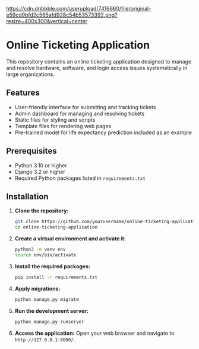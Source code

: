 https://cdn.dribbble.com/userupload/7416660/file/original-e59cd9bfd2c565afd928c54b53573392.png?resize=400x300&vertical=center

# Online Ticketing Application

This repository contains an online ticketing application designed to manage and resolve hardware, software, and login access issues systematically in large organizations.

## Features

- User-friendly interface for submitting and tracking tickets
- Admin dashboard for managing and resolving tickets
- Static files for styling and scripts
- Template files for rendering web pages
- Pre-trained model for life expectancy prediction included as an example

## Prerequisites

- Python 3.10 or higher
- Django 3.2 or higher
- Required Python packages listed in `requirements.txt`

## Installation

1. **Clone the repository:**
    ```bash
    git clone https://github.com/yourusername/online-ticketing-application.git
    cd online-ticketing-application
    ```

2. **Create a virtual environment and activate it:**
    ```bash
    python3 -m venv env
    source env/bin/activate
    ```

3. **Install the required packages:**
    ```bash
    pip install -r requirements.txt
    ```

4. **Apply migrations:**
    ```bash
    python manage.py migrate
    ```

5. **Run the development server:**
    ```bash
    python manage.py runserver
    ```

6. **Access the application:**
    Open your web browser and navigate to `http://127.0.0.1:8000/`.
